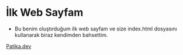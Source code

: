 # İlk Web Sayfam

* Bu benim oluştırduğum ilk web sayfam ve size index.html dosyasını kullanarak biraz kendimden bahsettim.

[Patika.dev](https://app.patika.dev/onrfrt)
